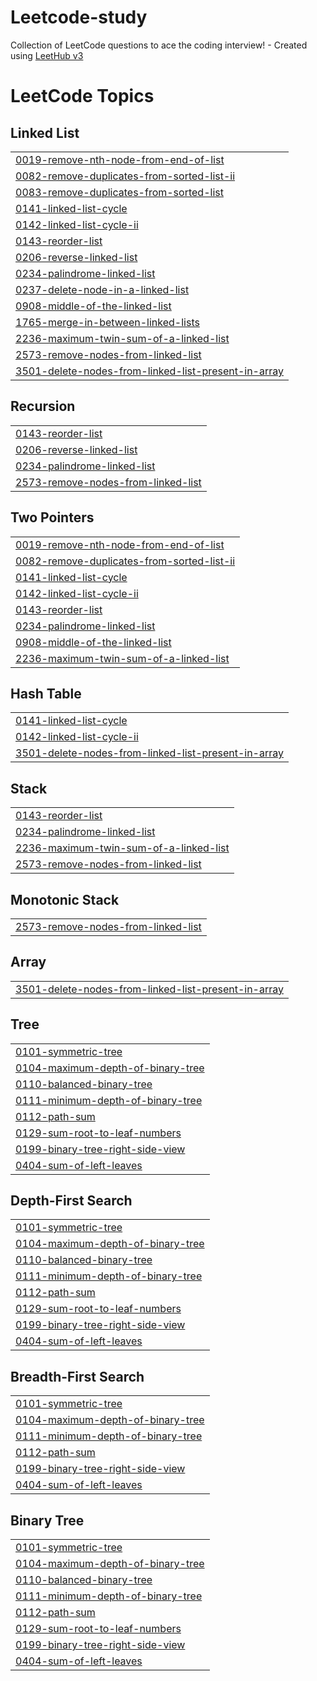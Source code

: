# Leetcode-study
Collection of LeetCode questions to ace the coding interview! - Created using [LeetHub v3](https://github.com/raphaelheinz/LeetHub-3.0)

<!---LeetCode Topics Start-->
# LeetCode Topics
## Linked List
|  |
| ------- |
| [0019-remove-nth-node-from-end-of-list](https://github.com/mersault18/Leetcode-study/tree/master/0019-remove-nth-node-from-end-of-list) |
| [0082-remove-duplicates-from-sorted-list-ii](https://github.com/mersault18/Leetcode-study/tree/master/0082-remove-duplicates-from-sorted-list-ii) |
| [0083-remove-duplicates-from-sorted-list](https://github.com/mersault18/Leetcode-study/tree/master/0083-remove-duplicates-from-sorted-list) |
| [0141-linked-list-cycle](https://github.com/mersault18/Leetcode-study/tree/master/0141-linked-list-cycle) |
| [0142-linked-list-cycle-ii](https://github.com/mersault18/Leetcode-study/tree/master/0142-linked-list-cycle-ii) |
| [0143-reorder-list](https://github.com/mersault18/Leetcode-study/tree/master/0143-reorder-list) |
| [0206-reverse-linked-list](https://github.com/mersault18/Leetcode-study/tree/master/0206-reverse-linked-list) |
| [0234-palindrome-linked-list](https://github.com/mersault18/Leetcode-study/tree/master/0234-palindrome-linked-list) |
| [0237-delete-node-in-a-linked-list](https://github.com/mersault18/Leetcode-study/tree/master/0237-delete-node-in-a-linked-list) |
| [0908-middle-of-the-linked-list](https://github.com/mersault18/Leetcode-study/tree/master/0908-middle-of-the-linked-list) |
| [1765-merge-in-between-linked-lists](https://github.com/mersault18/Leetcode-study/tree/master/1765-merge-in-between-linked-lists) |
| [2236-maximum-twin-sum-of-a-linked-list](https://github.com/mersault18/Leetcode-study/tree/master/2236-maximum-twin-sum-of-a-linked-list) |
| [2573-remove-nodes-from-linked-list](https://github.com/mersault18/Leetcode-study/tree/master/2573-remove-nodes-from-linked-list) |
| [3501-delete-nodes-from-linked-list-present-in-array](https://github.com/mersault18/Leetcode-study/tree/master/3501-delete-nodes-from-linked-list-present-in-array) |
## Recursion
|  |
| ------- |
| [0143-reorder-list](https://github.com/mersault18/Leetcode-study/tree/master/0143-reorder-list) |
| [0206-reverse-linked-list](https://github.com/mersault18/Leetcode-study/tree/master/0206-reverse-linked-list) |
| [0234-palindrome-linked-list](https://github.com/mersault18/Leetcode-study/tree/master/0234-palindrome-linked-list) |
| [2573-remove-nodes-from-linked-list](https://github.com/mersault18/Leetcode-study/tree/master/2573-remove-nodes-from-linked-list) |
## Two Pointers
|  |
| ------- |
| [0019-remove-nth-node-from-end-of-list](https://github.com/mersault18/Leetcode-study/tree/master/0019-remove-nth-node-from-end-of-list) |
| [0082-remove-duplicates-from-sorted-list-ii](https://github.com/mersault18/Leetcode-study/tree/master/0082-remove-duplicates-from-sorted-list-ii) |
| [0141-linked-list-cycle](https://github.com/mersault18/Leetcode-study/tree/master/0141-linked-list-cycle) |
| [0142-linked-list-cycle-ii](https://github.com/mersault18/Leetcode-study/tree/master/0142-linked-list-cycle-ii) |
| [0143-reorder-list](https://github.com/mersault18/Leetcode-study/tree/master/0143-reorder-list) |
| [0234-palindrome-linked-list](https://github.com/mersault18/Leetcode-study/tree/master/0234-palindrome-linked-list) |
| [0908-middle-of-the-linked-list](https://github.com/mersault18/Leetcode-study/tree/master/0908-middle-of-the-linked-list) |
| [2236-maximum-twin-sum-of-a-linked-list](https://github.com/mersault18/Leetcode-study/tree/master/2236-maximum-twin-sum-of-a-linked-list) |
## Hash Table
|  |
| ------- |
| [0141-linked-list-cycle](https://github.com/mersault18/Leetcode-study/tree/master/0141-linked-list-cycle) |
| [0142-linked-list-cycle-ii](https://github.com/mersault18/Leetcode-study/tree/master/0142-linked-list-cycle-ii) |
| [3501-delete-nodes-from-linked-list-present-in-array](https://github.com/mersault18/Leetcode-study/tree/master/3501-delete-nodes-from-linked-list-present-in-array) |
## Stack
|  |
| ------- |
| [0143-reorder-list](https://github.com/mersault18/Leetcode-study/tree/master/0143-reorder-list) |
| [0234-palindrome-linked-list](https://github.com/mersault18/Leetcode-study/tree/master/0234-palindrome-linked-list) |
| [2236-maximum-twin-sum-of-a-linked-list](https://github.com/mersault18/Leetcode-study/tree/master/2236-maximum-twin-sum-of-a-linked-list) |
| [2573-remove-nodes-from-linked-list](https://github.com/mersault18/Leetcode-study/tree/master/2573-remove-nodes-from-linked-list) |
## Monotonic Stack
|  |
| ------- |
| [2573-remove-nodes-from-linked-list](https://github.com/mersault18/Leetcode-study/tree/master/2573-remove-nodes-from-linked-list) |
## Array
|  |
| ------- |
| [3501-delete-nodes-from-linked-list-present-in-array](https://github.com/mersault18/Leetcode-study/tree/master/3501-delete-nodes-from-linked-list-present-in-array) |
## Tree
|  |
| ------- |
| [0101-symmetric-tree](https://github.com/mersault18/Leetcode-study/tree/master/0101-symmetric-tree) |
| [0104-maximum-depth-of-binary-tree](https://github.com/mersault18/Leetcode-study/tree/master/0104-maximum-depth-of-binary-tree) |
| [0110-balanced-binary-tree](https://github.com/mersault18/Leetcode-study/tree/master/0110-balanced-binary-tree) |
| [0111-minimum-depth-of-binary-tree](https://github.com/mersault18/Leetcode-study/tree/master/0111-minimum-depth-of-binary-tree) |
| [0112-path-sum](https://github.com/mersault18/Leetcode-study/tree/master/0112-path-sum) |
| [0129-sum-root-to-leaf-numbers](https://github.com/mersault18/Leetcode-study/tree/master/0129-sum-root-to-leaf-numbers) |
| [0199-binary-tree-right-side-view](https://github.com/mersault18/Leetcode-study/tree/master/0199-binary-tree-right-side-view) |
| [0404-sum-of-left-leaves](https://github.com/mersault18/Leetcode-study/tree/master/0404-sum-of-left-leaves) |
## Depth-First Search
|  |
| ------- |
| [0101-symmetric-tree](https://github.com/mersault18/Leetcode-study/tree/master/0101-symmetric-tree) |
| [0104-maximum-depth-of-binary-tree](https://github.com/mersault18/Leetcode-study/tree/master/0104-maximum-depth-of-binary-tree) |
| [0110-balanced-binary-tree](https://github.com/mersault18/Leetcode-study/tree/master/0110-balanced-binary-tree) |
| [0111-minimum-depth-of-binary-tree](https://github.com/mersault18/Leetcode-study/tree/master/0111-minimum-depth-of-binary-tree) |
| [0112-path-sum](https://github.com/mersault18/Leetcode-study/tree/master/0112-path-sum) |
| [0129-sum-root-to-leaf-numbers](https://github.com/mersault18/Leetcode-study/tree/master/0129-sum-root-to-leaf-numbers) |
| [0199-binary-tree-right-side-view](https://github.com/mersault18/Leetcode-study/tree/master/0199-binary-tree-right-side-view) |
| [0404-sum-of-left-leaves](https://github.com/mersault18/Leetcode-study/tree/master/0404-sum-of-left-leaves) |
## Breadth-First Search
|  |
| ------- |
| [0101-symmetric-tree](https://github.com/mersault18/Leetcode-study/tree/master/0101-symmetric-tree) |
| [0104-maximum-depth-of-binary-tree](https://github.com/mersault18/Leetcode-study/tree/master/0104-maximum-depth-of-binary-tree) |
| [0111-minimum-depth-of-binary-tree](https://github.com/mersault18/Leetcode-study/tree/master/0111-minimum-depth-of-binary-tree) |
| [0112-path-sum](https://github.com/mersault18/Leetcode-study/tree/master/0112-path-sum) |
| [0199-binary-tree-right-side-view](https://github.com/mersault18/Leetcode-study/tree/master/0199-binary-tree-right-side-view) |
| [0404-sum-of-left-leaves](https://github.com/mersault18/Leetcode-study/tree/master/0404-sum-of-left-leaves) |
## Binary Tree
|  |
| ------- |
| [0101-symmetric-tree](https://github.com/mersault18/Leetcode-study/tree/master/0101-symmetric-tree) |
| [0104-maximum-depth-of-binary-tree](https://github.com/mersault18/Leetcode-study/tree/master/0104-maximum-depth-of-binary-tree) |
| [0110-balanced-binary-tree](https://github.com/mersault18/Leetcode-study/tree/master/0110-balanced-binary-tree) |
| [0111-minimum-depth-of-binary-tree](https://github.com/mersault18/Leetcode-study/tree/master/0111-minimum-depth-of-binary-tree) |
| [0112-path-sum](https://github.com/mersault18/Leetcode-study/tree/master/0112-path-sum) |
| [0129-sum-root-to-leaf-numbers](https://github.com/mersault18/Leetcode-study/tree/master/0129-sum-root-to-leaf-numbers) |
| [0199-binary-tree-right-side-view](https://github.com/mersault18/Leetcode-study/tree/master/0199-binary-tree-right-side-view) |
| [0404-sum-of-left-leaves](https://github.com/mersault18/Leetcode-study/tree/master/0404-sum-of-left-leaves) |
<!---LeetCode Topics End-->